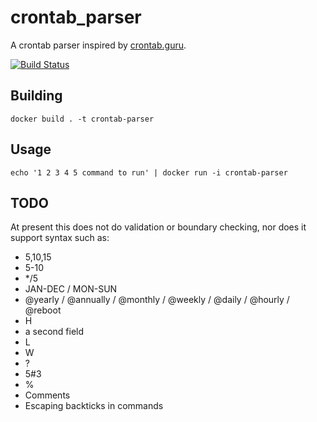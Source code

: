 # crontab_parser

A crontab parser inspired by [crontab.guru](https://crontab.guru).

[![Build Status](https://travis-ci.org/zeckalpha/crontab_parser.svg?branch=master)](https://travis-ci.org/zeckalpha/crontab_parser)


## Building

    docker build . -t crontab-parser


## Usage

    echo '1 2 3 4 5 command to run' | docker run -i crontab-parser

## TODO

At present this does not do validation or boundary checking, nor does it support
syntax such as:

- 5,10,15
- 5-10
- \*/5
- JAN-DEC / MON-SUN
- @yearly / @annually / @monthly / @weekly / @daily / @hourly / @reboot
- H
- a second field
- L
- W
- ?
- 5#3
- %
- Comments
- Escaping backticks in commands
